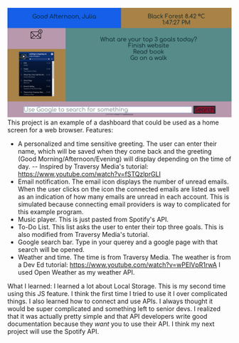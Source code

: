 ![image](frontCover.png)
This project is an example of a dashboard that could be used as a home screen for a web browser.
Features:

- A personalized and time sensitive greeting. The user can enter their name, which will be saved when they come back and the greeting (Good Morning/Afternoon/Evening) will display depending on the time of day.
  -- Inspired by Traversy Media's tutorial: https://www.youtube.com/watch?v=fSTQzlprGLI
- Email notification. The email icon displays the number of unread emails. When the user clicks on the icon the connected emails are listed as well as an indication of how many emails are unread in each account. This is simulated because connecting email providers is way to complicated for this example program.
- Music player. This is just pasted from Spotify's API.
- To-Do List. This list asks the user to enter their top three goals. This is also modified from Traversy Media's tutorial.
- Google search bar. Type in your querey and a google page with that search will be opened.
- Weather and time. The time is from Traversy Media. The weather is from a Dev Ed tutorial: https://www.youtube.com/watch?v=wPElVpR1rwA I used Open Weather as my weather API.

What I learned:
I learned a lot about Local Storage. This is my second time using this JS feature. I think the first time I tried to use it I over complicated things.
I also learned how to connect and use APIs. I always thought it would be super complicated and something left to senior devs. I realized that it was actually pretty simple and that API developers write good documentation because they _want_ you to use their API. I think my next project will use the Spotify API.
